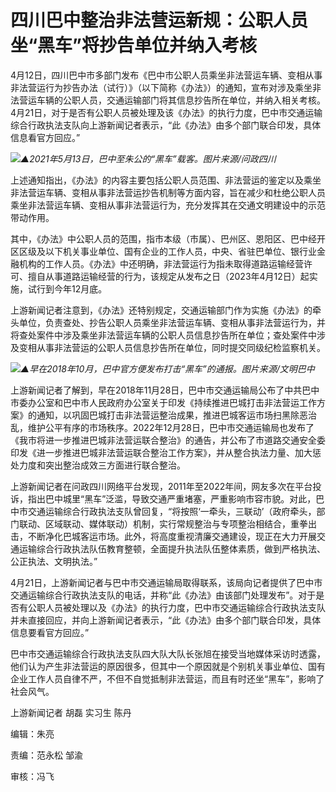 # 四川巴中整治非法营运新规：公职人员坐“黑车”将抄告单位并纳入考核

4月12日，四川巴中市多部门发布《巴中市公职人员乘坐非法营运车辆、变相从事非法营运行为抄告办法（试行）》（以下简称《办法》）的通知，宣布对涉及乘坐非法营运车辆的公职人员，交通运输部门将其信息抄告所在单位，并纳入相关考核。4月21日，对于是否有公职人员被处理及该《办法》的执行力度，巴中市交通运输综合行政执法支队向上游新闻记者表示，“此《办法》由多个部门联合印发，具体信息看官方回应。”

![](https://inews.gtimg.com/om_bt/ODPNifjGZpBb56LC2A-N9xgXb2yWus3iQIGoenHXAI2JoAA/1000)_▲2021年5月13日，巴中至朱公的“黑车”载客。图片来源/问政四川_

上述通知指出，《办法》的内容主要包括公职人员范围、非法营运的鉴定以及乘坐非法营运车辆、变相从事非法营运抄告机制等方面内容，旨在减少和杜绝公职人员乘坐非法营运车辆、变相从事非法营运行为，充分发挥其在交通文明建设中的示范带动作用。

其中，《办法》中公职人员的范围，指市本级（市属）、巴州区、恩阳区、巴中经开区区级及以下机关事业单位、国有企业的工作人员，中央、省驻巴单位、银行业金融机构的工作人员。《办法》中还明确，非法营运行为指未取得道路运输经营许可、擅自从事道路运输经营的行为，该规定从发布之日（2023年4月12日）起实施，试行到今年12月底。

上游新闻记者注意到，《办法》还特别规定，交通运输部门作为实施《办法》的牵头单位，负责查处、抄告公职人员乘坐非法营运车辆、变相从事非法营运行为，并将查处案件中涉及乘坐非法营运车辆的公职人员信息抄告所在单位；查处案件中涉及变相从事非法营运的公职人员信息抄告所在单位，同时提交同级纪检监察机关。

![](https://inews.gtimg.com/om_bt/OkVfuo-9QsX-pjmBLxy1aBoLSPnucQ6z_UPrpghVPODrwAA/1000)_▲早在2018年10月，巴中官方便发布打击“黑车”的通报。图片来源/文明巴中_

上游新闻记者了解到，早在2018年11月28日，巴中市交通运输局公布了中共巴中市委办公室和巴中市人民政府办公室关于印发《持续推进巴城打击非法营运工作方案》的通知，以巩固巴城打击非法营运整治成果，推进巴城客运市场扫黑除恶治乱，维护公平有序的市场秩序。2022年12月28日，巴中市交通运输局也发布了《我市将进一步推进巴城非法营运联合整治》的通告，并公布了市道路交通安全委印发《进一步推进巴城非法营运联合整治工作方案》，并从整合执法力量、加大惩处力度和突出整治成效三方面进行联合整治。

上游新闻记者在问政四川网络平台发现，2011年至2022年间，网友多次在平台投诉，指出巴中城里“黑车”泛滥，导致交通严重堵塞，严重影响市容市貌。对此，巴中市交通运输综合行政执法支队曾回复，“将按照‘一牵头，三联动’（政府牵头，部门联动、区域联动、媒体联动）机制，实行常规整治与专项整治相结合，重拳出击，不断净化巴城客运市场。此外，将高度重视清廉交通建设，现正在大力开展交通运输综合行政执法队伍教育整顿，全面提升执法队伍整体素质，做到严格执法、公正执法、文明执法。”

4月21日，上游新闻记者与巴中市交通运输局取得联系，该局向记者提供了巴中市交通运输综合行政执法支队的电话，并称“此《办法》由该部门处理发布”。对于是否有公职人员被处理以及《办法》的执行力度，巴中市交通运输综合行政执法支队并未直接回应，并向上游新闻记者表示，“此《办法》由多个部门联合印发，具体信息要看官方回应。”

巴中市交通运输综合行政执法支队四大队大队长张旭在接受当地媒体采访时透露，他们认为产生非法营运的原因很多，但其中一个原因就是个别机关事业单位、国有企业工作人员自律不严，不但不自觉抵制非法营运，而且有时还坐“黑车”，影响了社会风气。

上游新闻记者 胡磊 实习生 陈丹

编辑：朱亮

责编：范永松 邹渝

审核：冯飞

